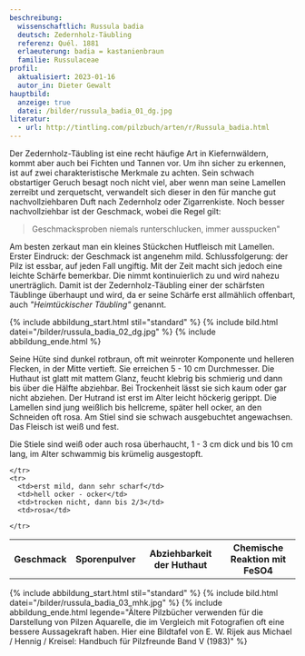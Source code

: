 ```yaml
---
beschreibung:
  wissenschaftlich: Russula badia
  deutsch: Zedernholz-Täubling
  referenz: Quél. 1881
  erlaeuterung: badia = kastanienbraun
  familie: Russulaceae
profil:
  aktualisiert: 2023-01-16
  autor_in: Dieter Gewalt
hauptbild:
  anzeige: true
  datei: /bilder/russula_badia_01_dg.jpg
literatur:
  - url: http://tintling.com/pilzbuch/arten/r/Russula_badia.html
---
```

Der Zedernholz-Täubling ist eine recht häufige Art in Kiefernwäldern, kommt aber auch bei Fichten und Tannen vor. Um ihn sicher zu erkennen, ist auf zwei charakteristische Merkmale zu achten. Sein schwach obstartiger Geruch besagt noch nicht viel, aber wenn man seine Lamellen zerreibt und zerquetscht, verwandelt sich dieser in den für manche gut nachvollziehbaren Duft nach Zedernholz oder Zigarrenkiste. Noch besser nachvollziehbar ist der Geschmack, wobei die Regel gilt:

> Geschmacksproben niemals runterschlucken, immer ausspucken"

Am besten zerkaut man ein kleines Stückchen Hutfleisch mit Lamellen. Erster Eindruck: der Geschmack ist angenehm mild. Schlussfolgerung: der Pilz ist essbar, auf jeden Fall ungiftig. Mit der Zeit macht sich jedoch eine leichte Schärfe bemerkbar. Die nimmt kontinuierlich zu und wird nahezu unerträglich. Damit ist der Zedernholz-Täubling einer der schärfsten Täublinge überhaupt und wird, da er seine Schärfe erst allmählich offenbart, auch *"Heimtückischer Täubling"* genannt.

{% include abbildung_start.html stil="standard" %}
{% include bild.html datei="/bilder/russula_badia_02_dg.jpg" %}
{% include abbildung_ende.html %}

Seine Hüte sind dunkel rotbraun, oft mit weinroter Komponente und helleren Flecken, in der Mitte vertieft. Sie erreichen 5 - 10 cm Durchmesser. Die Huthaut ist glatt mit mattem Glanz, feucht klebrig bis schmierig und dann bis über die Hälfte abziehbar. Bei Trockenheit lässt sie sich kaum oder gar nicht abziehen. Der Hutrand ist erst im Alter leicht höckerig gerippt. Die Lamellen sind jung weißlich bis hellcreme, später hell ocker, an den Schneiden oft rosa. Am Stiel sind sie schwach ausgebuchtet angewachsen. Das Fleisch ist weiß und fest.

Die Stiele sind weiß oder auch rosa überhaucht, 1 - 3 cm dick und bis 10 cm lang, im Alter schwammig bis krümelig ausgestopft.

<div class="table-responsive">
  <table class="table taeubling">
    <tr>
      <th rowspan="2">Geschmack</th>
      <th rowspan="2">Sporenpulver</th>
      <th rowspan="2">Abziehbarkeit der Huthaut</th>
      <th colspan="3" class="text-center">Chemische Reaktion mit FeSO4</th>
    </tr>
    <tr>
      
      
    </tr>
    <tr>
      <td>erst mild, dann sehr scharf</td>
      <td>hell ocker - ocker</td>
      <td>trocken nicht, dann bis 2/3</td>
      <td>rosa</td>
       
    </tr>
  </table>
</div>



{% include abbildung_start.html stil="standard" %}
{% include bild.html datei="/bilder/russula_badia_03_mhk.jpg" %}
{% include abbildung_ende.html legende="Ältere Pilzbücher verwenden für die Darstellung von Pilzen Aquarelle, die im Vergleich mit Fotografien oft eine bessere Aussagekraft haben. Hier eine Bildtafel  von E. W. Rijek aus Michael / Hennig / Kreisel: Handbuch für Pilzfreunde Band V (1983)" %}